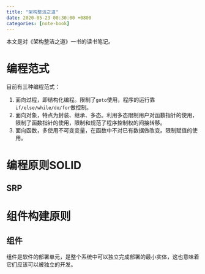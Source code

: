 ```yaml
---
title: "架构整洁之道"
date: 2020-05-23 00:30:00 +0800
categories: [note-book]
---
```


本文是对《架构整洁之道》一书的读书笔记。

# 编程范式

目前有三种编程范式：
1. 面向过程，即结构化编程。限制了`goto`使用，程序的运行靠`if/else/while/do/for`做控制。
2. 面向对象，特点为封装、继承、多态。利用多态限制用户对函数指针的使用，限制了函数指针的使用，限制和规范了程序控制权的间接转移。
3. 面向函数，多使用不可变变量，在函数中不对已有数据做改变。限制赋值的使用。

# 编程原则**SOLID**

## SRP

# 组件构建原则

## 组件

组件是软件的部署单元，是整个系统中可以独立完成部署的最小实体，这也意味着它们应该可以被独立的开发。